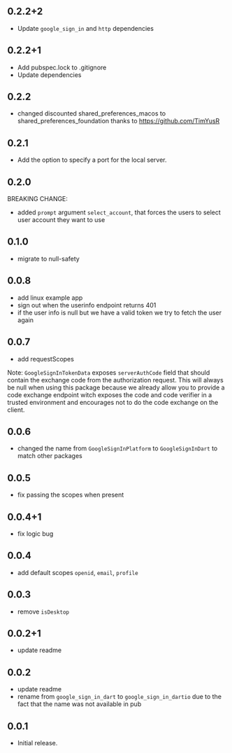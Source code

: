 ## 0.2.2+2

* Update `google_sign_in` and `http` dependencies

## 0.2.2+1
* Add pubspec.lock to .gitignore
* Update dependencies

## 0.2.2
* changed discounted shared_preferences_macos to shared_preferences_foundation thanks to https://github.com/TimYusR

## 0.2.1
* Add the option to specify a port for the local server.

## 0.2.0
BREAKING CHANGE:
* added `prompt` argument `select_account`, that forces the users to select user account they want to use

## 0.1.0
* migrate to null-safety

## 0.0.8
* add linux example app
* sign out when the userinfo endpoint returns 401
* if the user info is null but we have a valid token we try to fetch the user again

## 0.0.7

* add requestScopes

Note: `GoogleSignInTokenData` exposes `serverAuthCode` field that should
contain the exchange code from the authorization request. This will
always be null when using this package because we already allow you to
provide a code exchange endpoint witch exposes the code and code
verifier in a trusted environment and encourages not to do the code
exchange on the client.

## 0.0.6

* changed the name from `GoogleSignInPlatform` to `GoogleSignInDart` to match other packages

## 0.0.5

* fix passing the scopes when present 

## 0.0.4+1

* fix logic bug 

## 0.0.4

* add default scopes `openid`, `email`, `profile` 

## 0.0.3

* remove `isDesktop` 

## 0.0.2+1

* update readme 

## 0.0.2

* update readme 
* rename from `google_sign_in_dart` to `google_sign_in_dartio` due to the fact that the name was not available in pub

## 0.0.1

* Initial release.
